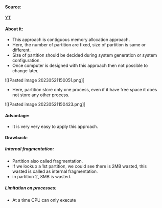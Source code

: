 #### Source:
[YT](https://www.youtube.com/watch?v=7XOXQQFq5qw&list=PLXj4XH7LcRfDrdQuJTHIPmKMpa7eYVaPm&index=51)


#### About it:

* This approach is contiguous memory allocation approach.
* Here, the number of partition are fixed, size of partition is same or different.
* Size of partition should be decided during system generation or system configuration.
* Once computer is designed with this approach then not possible to change later,

![[Pasted image 20230521150051.png]]

* Here, partition store only one process, even if it have free space it does not store any other process.

![[Pasted image 20230521150423.png]]

#### Advantage:

* It is very very easy to apply this approach.

#### Drawback:

##### Internal fragmentation:

* Partition also called fragmentation.
* If we lookup a 1st partition, we could see there is 2MB wasted, this wasted is called as internal fragmentation.
* in partition 2, 8MB is wasted.

##### Limitation on processes:

* At a time CPU can only execute